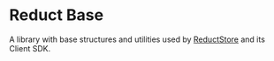 # Reduct Base

A library with base structures and utilities used by [ReductStore](https://www.reduct.store) and its Client SDK.
